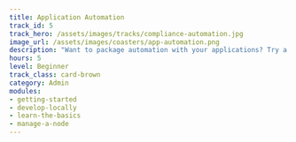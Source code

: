 ```yaml
---
title: Application Automation
track_id: 5
track_hero: /assets/images/tracks/compliance-automation.jpg
image_url: /assets/images/coasters/app-automation.png
description: "Want to package automation with your applications? Try a taste of Habitat! No matter where you serve up the applications you build—bare metal, VMs, containers or PaaS—with Habitat, they'll behave consistently."
hours: 5
level: Beginner
track_class: card-brown
category: Admin
modules:
- getting-started
- develop-locally
- learn-the-basics
- manage-a-node
---
```

